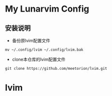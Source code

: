 # My Lunarvim Config

## 安装说明
- 备份原lvim配置文件
```
mv ~/.config/lvim ~/.config/lvim.bak
```
- clone本仓库的lvim配置文件
```
git clone https://github.com/meetorion/lvim.git
```
# lvim
